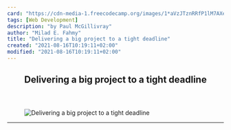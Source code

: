 ```yaml
---
card: "https://cdn-media-1.freecodecamp.org/images/1*aVzJTznRRfP1lM7AXe9yLw.jpeg"
tags: [Web Development]
description: "by Paul McGillivray"
author: "Milad E. Fahmy"
title: "Delivering a big project to a tight deadline"
created: "2021-08-16T10:19:11+02:00"
modified: "2021-08-16T10:19:11+02:00"
---
```

<div class="site-wrapper">
<main id="site-main" class="site-main outer">
<div class="inner">
<article class="post-full post tag-web-development tag-web-design tag-development tag-software-development tag-project-management ">
<header class="post-full-header">
<h1 class="post-full-title">Delivering a big project to a tight deadline</h1>
</header>
<figure class="post-full-image">
<picture>
<source media="(max-width: 700px)" sizes="1px" srcset="data:image/gif;base64,R0lGODlhAQABAIAAAAAAAP///yH5BAEAAAAALAAAAAABAAEAAAIBRAA7 1w">
<source media="(min-width: 701px)" sizes="(max-width: 800px) 400px,
(max-width: 1170px) 700px,
1400px" srcset="https://cdn-media-1.freecodecamp.org/images/1*aVzJTznRRfP1lM7AXe9yLw.jpeg 300w,
https://cdn-media-1.freecodecamp.org/images/1*aVzJTznRRfP1lM7AXe9yLw.jpeg 600w,
https://cdn-media-1.freecodecamp.org/images/1*aVzJTznRRfP1lM7AXe9yLw.jpeg 1000w,
https://cdn-media-1.freecodecamp.org/images/1*aVzJTznRRfP1lM7AXe9yLw.jpeg 2000w">
<img onerror="this.style.display='none'" src="https://cdn-media-1.freecodecamp.org/images/1*aVzJTznRRfP1lM7AXe9yLw.jpeg" alt="Delivering a big project to a tight deadline">
</picture>
</figure>
<section class="post-full-content">
<div class="post-content medium-migrated-article">
</div>
<hr>
</section>
</article>
</div>
</main>
</div>
<!-- Google Tag Manager (noscript) -->
<!-- End Google Tag Manager (noscript) -->
